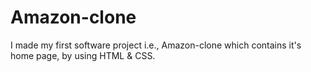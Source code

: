 # Amazon-clone
I made my first software project i.e., Amazon-clone which contains it's home page, by using HTML &amp; CSS.  
